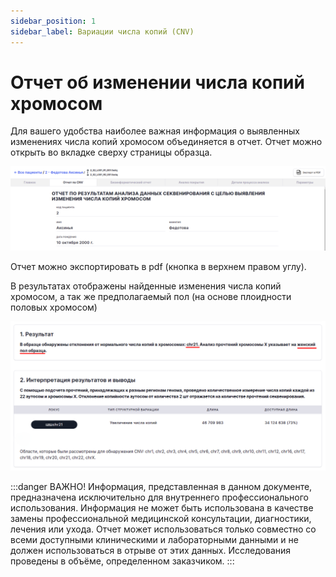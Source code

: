 ```yaml
---
sidebar_position: 1
sidebar_label: Вариации числа копий (CNV)
---
```


# Отчет об изменении числа копий хромосом

Для вашего удобства наиболее важная информация о выявленных изменениях числа копий хромосом объединяется в отчет.
Отчет можно открыть во вкладке сверху страницы образца.

![report](/img/version_1.02/cnv_report.png)

Отчет можно экспортировать в pdf (кнопка в верхнем правом углу).

В результатах отображены найденные изменения числа копий хромосом, а так же предполагаемый пол (на основе плоидности половых хромосом)

![report result](/img/version_1.02/report_result.png)


:::danger ВАЖНО!
Информация, представленная в данном документе, предназначена исключительно для внутреннего профессионального использования. Информация не может быть использована в качестве замены профессиональной медицинской консультации, диагностики, лечения или ухода. Отчет может использоваться только совместно со всеми доступными клиническими и лабораторными данными и не должен использоваться в отрыве от этих данных. Исследования проведены в объёме, определенном заказчиком.
:::


